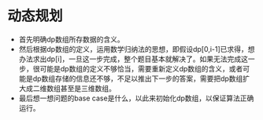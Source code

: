 # 动态规划

+ 首先明确dp数组所存数据的含义。
+ 然后根据dp数组的定义，运用数学归纳法的思想，即假设dp[0,i-1]已求得，想办法求出dp[i]，一旦这一步完成，整个题目基本就解决了。如果无法完成这一步，很可能是dp数组的定义不够恰当，需要重新定义dp数组的含义，或者可能是dp数组存储的信息还不够，不足以推出下一步的答案，需要把dp数组扩大成二维数组甚至是三维数组。
+ 最后想一想问题的base case是什么，以此来初始化dp数组，以保证算法正确运行。
